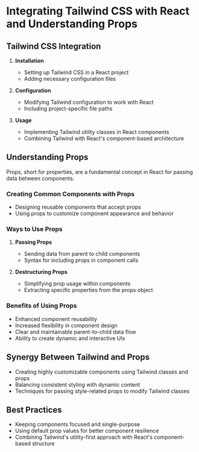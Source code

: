 # Integrating Tailwind CSS with React and Understanding Props

## Tailwind CSS Integration

1. **Installation**
   - Setting up Tailwind CSS in a React project
   - Adding necessary configuration files

2. **Configuration**
   - Modifying Tailwind configuration to work with React
   - Including project-specific file paths

3. **Usage**
   - Implementing Tailwind utility classes in React components
   - Combining Tailwind with React's component-based architecture

## Understanding Props

Props, short for properties, are a fundamental concept in React for passing data between components.

### Creating Common Components with Props

- Designing reusable components that accept props
- Using props to customize component appearance and behavior

### Ways to Use Props

1. **Passing Props**
   - Sending data from parent to child components
   - Syntax for including props in component calls

2. **Destructuring Props**
   - Simplifying prop usage within components
   - Extracting specific properties from the props object

### Benefits of Using Props

- Enhanced component reusability
- Increased flexibility in component design
- Clear and maintainable parent-to-child data flow
- Ability to create dynamic and interactive UIs

## Synergy Between Tailwind and Props

- Creating highly customizable components using Tailwind classes and props
- Balancing consistent styling with dynamic content
- Techniques for passing style-related props to modify Tailwind classes

## Best Practices

- Keeping components focused and single-purpose
- Using default prop values for better component resilience
- Combining Tailwind's utility-first approach with React's component-based structure
